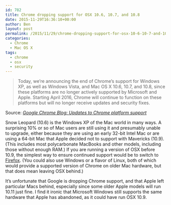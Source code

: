```yaml
---
id: 782
title: Chrome dropping support for OSX 10.6, 10.7, and 10.8
date: 2015-11-29T16:36:10+00:00
author: Ben
layout: post
permalink: /2015/11/29/chrome-dropping-support-for-osx-10-6-10-7-and-10-8/
categories:
  - Chrome
  - Mac OS X
tags:
  - chrome
  - osx
  - security
---
```

> Today, we’re announcing the end of Chrome’s support for Windows XP, as well as Windows Vista, and Mac OS X 10.6, 10.7, and 10.8, since these platforms are no longer actively supported by Microsoft and Apple. Starting April 2016, Chrome will continue to function on these platforms but will no longer receive updates and security fixes.

Source: _[Google Chrome Blog: Updates to Chrome platform support](http://chrome.blogspot.com/2015/11/updates-to-chrome-platform-support.html)_

Snow Leopard (10.6) is the Windows XP of the Mac world in many ways. A surprising 10% or so of Mac users are still using it and presumably unable to upgrade, either because they are using an early 32-bit Intel Mac or are using a 64-bit Mac that Apple decided not to support with Mavericks (10.9). (This includes most polycarbonate MacBooks and other models, including those without enough RAM.) If you are running a version of OSX before 10.9, the simplest way to ensure continued support would be to switch to [Firefox](http://getfirefox.com). (You could also use Windows or a flavor of Linux, both of which would provide a supported version of Chrome on older Mac hardware, but that does mean leaving OSX behind.)

It&#8217;s unfortunate that Google is dropping Chrome support, and that Apple left particular Macs behind, especially since some older Apple models will run 10.11 just fine. I find it ironic that Microsoft Windows still supports the same hardware that Apple has abandoned, as it could have run OSX 10.9.